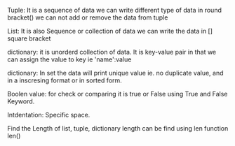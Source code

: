 Tuple:
It is a sequence of data
we can write different type of data in round bracket()
we can not add or remove the data from tuple

List:
It is also Sequence or collection of data 
we can write the data in [] square bracket

dictionary:
it is unorderd collection of data.
It is key-value pair in that we can assign the value to key ie 'name':value

dictionary:
In set the data will print unique value ie. no duplicate value,
and in a inscresing format or in sorted form. 

Boolen value:
for check or comparing it is true or False
using True and False Keyword.

Intdentation:
Specific space.

Find the Length of list, tuple, dictionary
length can be find using len function
len() 



